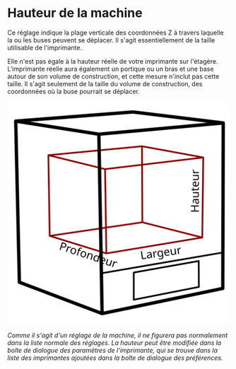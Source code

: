 Hauteur de la machine
====
Ce réglage indique la plage verticale des coordonnées Z à travers laquelle la ou les buses peuvent se déplacer. Il s'agit essentiellement de la taille utilisable de l'imprimante.

Elle n'est pas égale à la hauteur réelle de votre imprimante sur l'étagère. L'imprimante réelle aura également un portique ou un bras et une base autour de son volume de construction, et cette mesure n'inclut pas cette taille. Il s'agit seulement de la taille du volume de construction, des coordonnées où la buse pourrait se déplacer.

![Les dimensions du volume de construction](../images/build_volume_dimensions_fr.svg)

*Comme il s'agit d'un réglage de la machine, il ne figurera pas normalement dans la liste normale des réglages. La hauteur peut être modifiée dans la boîte de dialogue des paramètres de l'imprimante, qui se trouve dans la liste des imprimantes ajoutées dans la boîte de dialogue des préférences.*

